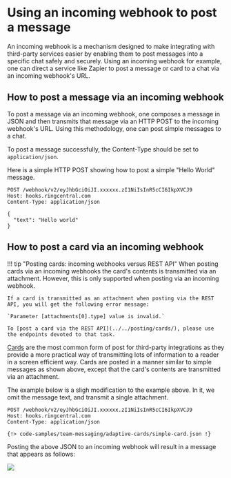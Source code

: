 # Using an incoming webhook to post a message

An incoming webhook is a mechanism designed to make integrating with third-party services easier by enabling them to post messages into a specific chat safely and securely. Using an incoming webhook for example, one can direct a service like Zapier to post a message or card to a chat via an incoming webhook's URL. 

## How to post a message via an incoming webhook

To post a message via an incoming webhook, one composes a message in JSON and then transmits that message via an HTTP POST to the incoming webhook's URL. Using this methodology, one can post simple messages to a chat.

To post a message successfully, the Content-Type should be set to `application/json`.

Here is a simple HTTP POST showing how to post a simple "Hello World" message. 

```http
POST /webhook/v2/eyJhbGciOiJI.xxxxxx.zI1NiIsInR5cCI6IkpXVCJ9
Host: hooks.ringcentral.com
Content-Type: application/json

{
  "text": "Hello world"
}
```

## How to post a card via an incoming webhook

!!! tip "Posting cards: incoming webhooks versus REST API"
    When posting cards via an incoming webhooks the card's contents is transmitted via an attachment. However, this is only supported when posting via an incoming webhook. 
	
	If a card is transmitted as an attachment when posting via the REST API, you will get the following error message: 
	
	`Parameter [attachments[0].type] value is invalid.`
	
	To [post a card via the REST API](../../posting/cards/), please use the endpoints devoted to that task.

[Cards](../attachments/) are the most common form of post for third-party integrations as they provide a more practical way of transmitting lots of information to a reader in a screen efficient way. Cards are posted in a manner similar to simple messages as shown above, except that the card's contents are transmitted via an attachment. 

The example below is a sligh modification to the example above. In it, we omit the message text, and transmit a single attachment. 

```http
POST /webhook/v2/eyJhbGciOiJI.xxxxxx.zI1NiIsInR5cCI6IkpXVCJ9
Host: hooks.ringcentral.com
Content-Type: application/json

{!> code-samples/team-messaging/adaptive-cards/simple-card.json !}
```

Posting the above JSON to an incoming webhook will result in a message that appears as follows:

<img src="../../incoming-webhooks/sample-adaptive-card.png" class="img-fluid" style="max-width: 600px">

